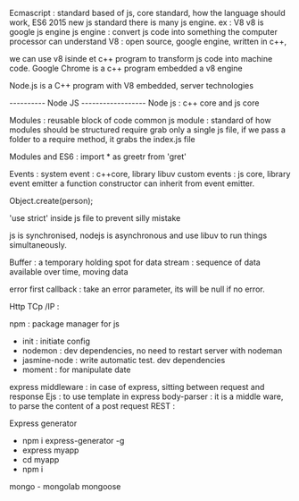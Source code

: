 Ecmascript : standard based of js, core standard, how the language should work, ES6 2015 new js standard
there is many js engine. ex : V8
v8 is google js engine
js engine : convert js code into something the computer processor can understand
V8 : open source, google engine, written in c++,

we can use v8 isinde et c++ program to transform js code into machine code.
Google Chrome is a c++ program embedded a v8 engine

Node.js is a C++ program with V8 embedded, server technologies

---------- Node JS ------------------
Node js : c++ core and js core

Modules : reusable block of code
common js module : standard of how modules should be structured
require grab only a single js file, if we pass a folder to a require method, it grabs the index.js file

Modules and ES6 : import * as greetr from 'gret'

Events : 
system event : c++core, library libuv
custom events : js core, library event emitter
a function constructor can inherit from event emitter.

Object.create(person);

'use strict' inside js file to prevent silly mistake

js is synchronised, nodejs is asynchronous and use libuv to run things simultaneously.

Buffer : a temporary holding spot for data
stream : sequence of data available over time, moving data

error first callback : take an error parameter, its will be null if no error.

Http
TCp /IP : 

npm : package manager for js
- init : initiate config
- nodemon : dev dependencies, no need to restart server with nodeman
- jasmine-node : write automatic test. dev dependencies
- moment : for manipulate date

express
middleware : in case of express, sitting between request and response
Ejs : to use template in express
body-parser : it is a middle ware, to parse the content of a post request 
REST : 

Express generator
- npm i express-generator -g
- express myapp
- cd myapp
- npm i 


mongo -
mongolab
mongoose



